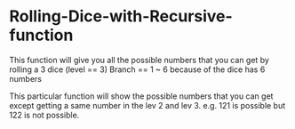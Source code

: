 # Rolling-Dice-with-Recursive-function


This function will give you all the possible numbers that you can get by rolling a 3 dice (level == 3)
Branch == 1 ~ 6 because of the dice has 6 numbers

This particular function will show the possible numbers that you can get except getting a same number in the lev 2 and lev 3. e.g. 121 is possible but 122 is not possible.
